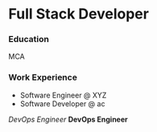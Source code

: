 # Full Stack Developer

### Education
MCA

### Work Experience
- Software Engineer @ XYZ
- Software Developer @ ac


*DevOps Engineer*
**DevOps Engineer**
